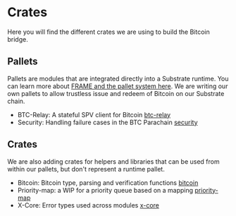 # Crates

Here you will find the different crates we are using to build the Bitcoin bridge.

## Pallets

Pallets are modules that are integrated directly into a Substrate runtime. You can learn more about [FRAME and the pallet system here](https://substrate.dev/docs/en/conceptual/runtime/frame).
We are writing our own pallets to allow trustless issue and redeem of Bitcoin on our Substrate chain.

- BTC-Relay: A stateful SPV client for Bitcoin [btc-relay](./btc-relay)
- Security: Handling failure cases in the BTC Parachain [security](./security)

## Crates

We are also adding crates for helpers and libraries that can be used from within our pallets, but don't represent a runtime pallet.

- Bitcoin: Bitcoin type, parsing and verification functions [bitcoin](./bitcoin)
- Priority-map: a WIP for a priority queue based on a mapping [priority-map](./priority-map)
- X-Core: Error types used across modules [x-core](./x-core) 

